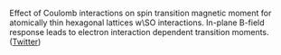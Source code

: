 
Effect of Coulomb interactions on spin transition magnetic moment for atomically thin hexagonal lattices w\SO interactions. In-plane B-field response leads to electron interaction dependent transition moments. ([Twitter](https://twitter.com/JoshuahHeath/status/1202973603551072257))
